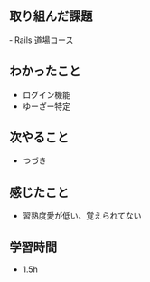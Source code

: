 ## 取り組んだ課題
‐ Rails 道場コース

## わかったこと
- ログイン機能
- ゆーざー特定

## 次やること
- つづき

## 感じたこと
- 習熟度愛が低い、覚えられてない

## 学習時間
- 1.5h
